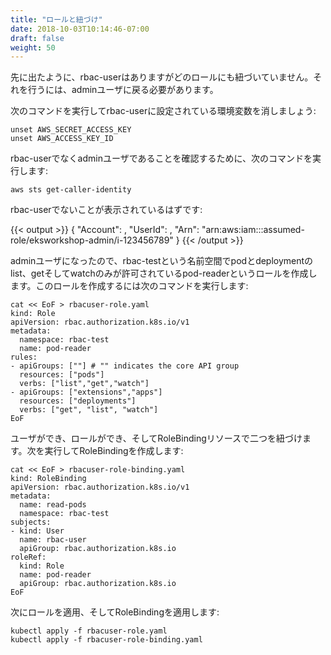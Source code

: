 ```yaml
---
title: "ロールと紐づけ"
date: 2018-10-03T10:14:46-07:00
draft: false
weight: 50
---
```


<!--
As mentioned earlier, we have our new user rbac-user, but its not yet bound to any roles.  In order to do that, we'll need to switch back to our default admin user.
-->
先に出たように、rbac-userはありますがどのロールにも紐づいていません。それを行うには、adminユーザに戻る必要があります。

<!--
Run the following to unset the environmental variables that define us as rbac-user:
-->
次のコマンドを実行してrbac-userに設定されている環境変数を消しましょう:

```
unset AWS_SECRET_ACCESS_KEY
unset AWS_ACCESS_KEY_ID
```

<!--
To verify we're the admin user again, and no longer rbac-user, issue the following command:
-->
rbac-userでなくadminユーザであることを確認するために、次のコマンドを実行します:

```
aws sts get-caller-identity
```

<!--
The output should show the user is no longer rbac-user:
-->
rbac-userでないことが表示されているはずです:

{{< output >}}
{
"Account": <AWS Account ID>,
"UserId": <AWS User ID>,
"Arn": "arn:aws:iam::<your AWS account ID>:assumed-role/eksworkshop-admin/i-123456789"
}
{{< /output >}}

<!--
Now that we're the admin user again, we'll create a role called pod-reader that provides list, get, and watch access for pods and deployments, but only for the rbac-test namespace.  Run the following to create this role:
-->
adminユーザになったので、rbac-testという名前空間でpodとdeploymentのlist、getそしてwatchのみが許可されているpod-readerというロールを作成します。このロールを作成するには次のコマンドを実行します:

```
cat << EoF > rbacuser-role.yaml
kind: Role
apiVersion: rbac.authorization.k8s.io/v1
metadata:
  namespace: rbac-test
  name: pod-reader
rules:
- apiGroups: [""] # "" indicates the core API group
  resources: ["pods"]
  verbs: ["list","get","watch"]
- apiGroups: ["extensions","apps"]
  resources: ["deployments"]
  verbs: ["get", "list", "watch"]
EoF
```

<!--
We have the user, we have the role, and now we're bind them together with a RoleBinding resource.  Run the following to create this RoleBinding:
-->
ユーザができ、ロールができ、そしてRoleBindingリソースで二つを紐づけます。次を実行してRoleBindingを作成します:

```
cat << EoF > rbacuser-role-binding.yaml
kind: RoleBinding
apiVersion: rbac.authorization.k8s.io/v1
metadata:
  name: read-pods
  namespace: rbac-test
subjects:
- kind: User
  name: rbac-user
  apiGroup: rbac.authorization.k8s.io
roleRef:
  kind: Role
  name: pod-reader
  apiGroup: rbac.authorization.k8s.io
EoF
```

<!--
Next, we apply the Role, and RoleBindings we created:
-->
次にロールを適用、そしてRoleBindingを適用します:

```
kubectl apply -f rbacuser-role.yaml
kubectl apply -f rbacuser-role-binding.yaml
```
